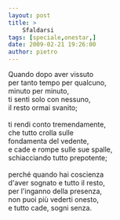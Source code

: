 ```yaml
---
layout: post
title: >
    Sfaldarsi
tags: [speciale,onestar,]
date: 2009-02-21 19:26:00
author: pietro
---
```

Quando dopo aver vissuto<br/>per tanto tempo per qualcuno,<br/>minuto per minuto,<br/>ti senti solo con nessuno,<br/>il resto ormai svanito;<br/><br/>ti rendi conto tremendamente,<br/>che tutto crolla sulle<br/>fondamenta del vedente,<br/>e cade e rompe sulle sue spalle,<br/>schiacciando tutto prepotente;<br/><br/>perché quando hai coscienza<br/>d'aver sognato e tutto il resto,<br/>per l'inganno della presenza,<br/>non puoi più vederti onesto,<br/>e tutto cade, sogni senza.
